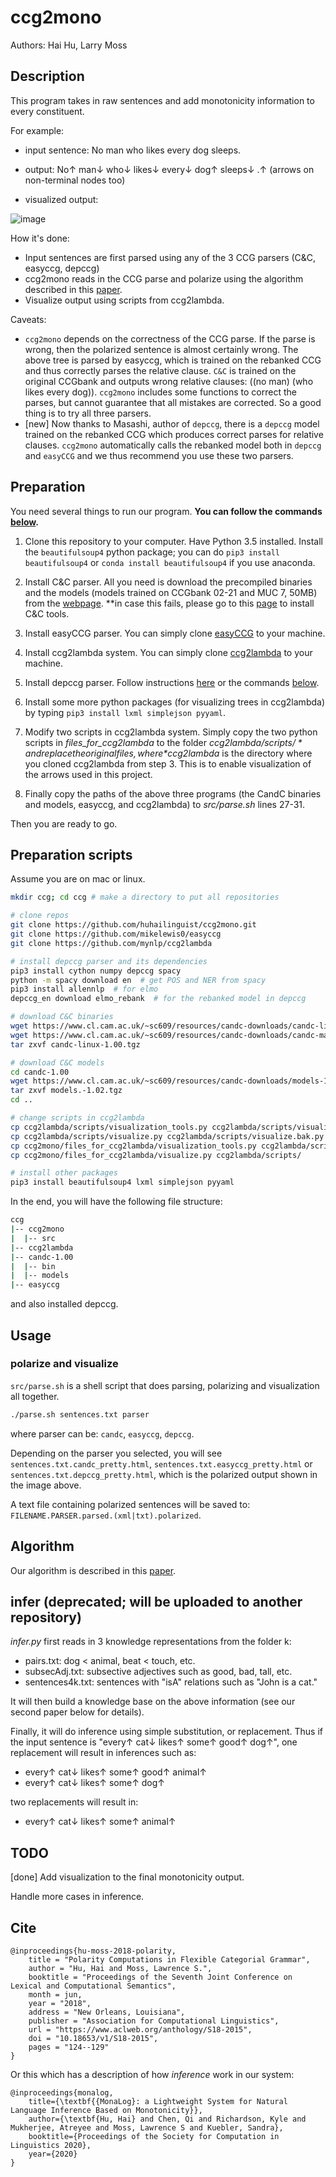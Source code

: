 # ccg2mono
Authors: Hai Hu, Larry Moss

## Description
This program takes in raw sentences and add monotonicity information to every constituent.

For example:

- input sentence: No man who likes every dog sleeps. 

- output: No&uarr; man&darr; who&darr; likes&darr; every&darr; dog&uarr; sleeps&darr; .&uarr; (arrows on non-terminal nodes too)

- visualized output:

![image](example.png)

How it's done:

- Input sentences are first parsed using any of the 3 CCG parsers (C&C, easyccg, depccg)
- ccg2mono reads in the CCG parse and polarize using the algorithm described in this [paper](https://www.aclweb.org/anthology/S18-2015.pdf).
- Visualize output using scripts from ccg2lambda.

Caveats:

- `ccg2mono` depends on the correctness of the CCG parse. If the parse is wrong, then the polarized sentence is almost certainly wrong. The above tree is parsed by easyccg, which is trained on the rebanked CCG and thus correctly parses the relative clause. `C&C` is trained on the original CCGbank and outputs wrong relative clauses: ((no man) (who likes every dog)). `ccg2mono` includes some functions to correct the parses, but cannot guarantee that all mistakes are corrected. So a good thing is to try all three parsers. 
- [new] Now thanks to Masashi, author of `depccg`, there is a `depccg` model trained on the rebanked CCG which produces correct parses for relative clauses. `ccg2mono` automatically calls the rebanked model both in `depccg` and `easyCCG` and we thus recommend you use these two parsers. 

## Preparation
You need several things to run our program. **You can follow the commands [below](https://github.com/huhailinguist/ccg2mono#preparation-scripts).**

1. Clone this repository to your computer. Have Python 3.5 installed. Install the `beautifulsoup4` python package; you can do `pip3 install beautifulsoup4` or `conda install beautifulsoup4` if you use anaconda. 

2. Install C&C parser. 
All you need is download the precompiled binaries and the models 
(models trained on CCGbank 02-21 and MUC 7, 50MB) from the [webpage](http://www.cl.cam.ac.uk/~sc609/candc-1.00.html). **in case this fails, please go to this [page](https://github.com/valeriobasile/learningbyreading#installation-of-the-cc-tools-and-boxer) to install C&C tools.

2. Install easyCCG parser. You can simply clone [easyCCG](https://github.com/mikelewis0/easyccg) to your machine. 

3. Install ccg2lambda system. You can simply clone [ccg2lambda](https://github.com/mynlp/ccg2lambda) 
to your machine. 

4. Install depccg parser. Follow instructions [here](https://github.com/masashi-y/depccg) or the commands [below](https://github.com/huhailinguist/ccg2mono#preparation-scripts).

4. Install some more python packages (for visualizing trees in ccg2lambda) by 
typing `pip3 install lxml simplejson pyyaml`.

5. Modify two scripts in ccg2lambda system. Simply copy the two python scripts in *files_for_ccg2lambda* to the folder *$ccg2lambda/scripts/* and replace the original files, where *$ccg2lambda* is the directory where you cloned ccg2lambda from step 3. This is to enable visualization of the arrows used in this project. 
   
6. Finally copy the paths of the above three programs (the CandC binaries and models, easyccg, and ccg2lambda) to *src/parse.sh* lines 27-31.

Then you are ready to go. 

## Preparation scripts

Assume you are on mac or linux.

```bash
mkdir ccg; cd ccg # make a directory to put all repositories

# clone repos
git clone https://github.com/huhailinguist/ccg2mono.git
git clone https://github.com/mikelewis0/easyccg
git clone https://github.com/mynlp/ccg2lambda

# install depccg parser and its dependencies
pip3 install cython numpy depccg spacy
python -m spacy download en  # get POS and NER from spacy
pip3 install allennlp  # for elmo
depccg_en download elmo_rebank  # for the rebanked model in depccg

# download C&C binaries
wget https://www.cl.cam.ac.uk/~sc609/resources/candc-downloads/candc-linux-1.00.tgz  # linux
wget https://www.cl.cam.ac.uk/~sc609/resources/candc-downloads/candc-macosxu-1.00.tgz # mac
tar zxvf candc-linux-1.00.tgz

# download C&C models
cd candc-1.00
wget https://www.cl.cam.ac.uk/~sc609/resources/candc-downloads/models-1.02.tgz 
tar zxvf models.-1.02.tgz
cd ..

# change scripts in ccg2lambda
cp ccg2lambda/scripts/visualization_tools.py ccg2lambda/scripts/visualization_tools.bak.py 
cp ccg2lambda/scripts/visualize.py ccg2lambda/scripts/visualize.bak.py 
cp ccg2mono/files_for_ccg2lambda/visualization_tools.py ccg2lambda/scripts/
cp ccg2mono/files_for_ccg2lambda/visualize.py ccg2lambda/scripts/

# install other packages
pip3 install beautifulsoup4 lxml simplejson pyyaml
```

In the end, you will have the following file structure:

```bash
ccg
|-- ccg2mono
|  |-- src
|-- ccg2lambda
|-- candc-1.00
|  |-- bin
|  |-- models
|-- easyccg
```

and also installed depccg. 

## Usage

### polarize and visualize

`src/parse.sh` is a shell script that does parsing, polarizing and visualization all together. 

```bash
./parse.sh sentences.txt parser
```

where parser can be: `candc`, `easyccg`, `depccg`.

Depending on the parser you selected,  you will see
`sentences.txt.candc_pretty.html`, `sentences.txt.easyccg_pretty.html`
or  `sentences.txt.depccg_pretty.html`, which is the polarized 
output shown in the image above. 

A text file containing polarized sentences will be saved to:
`FILENAME.PARSER.parsed.(xml|txt).polarized`.

## Algorithm

Our algorithm is described in this [paper](https://www.aclweb.org/anthology/S18-2015.pdf).

## infer (deprecated; will be uploaded to another repository)
*infer.py* first reads in 3 knowledge representations from the folder k:

- pairs.txt: dog < animal, beat < touch, etc.
- subsecAdj.txt: subsective adjectives such as good, bad, tall, etc.
- sentences4k.txt: sentences with "isA" relations such as "John is a cat."

It will then build a knowledge base on the above information (see our second paper
 below for details).
 
Finally, it will do inference using simple substitution, or replacement. 
Thus if the input sentence is "every&uarr; cat&darr; likes&uarr; some&uarr; good&uarr; dog&uarr;",
one replacement will result in inferences such as:

- every&uarr; cat&darr; likes&uarr; some&uarr; good&uarr; animal&uarr;
- every&uarr; cat&darr; likes&uarr; some&uarr; dog&uarr;

two replacements will result in:

- every&uarr; cat&darr; likes&uarr; some&uarr; animal&uarr; 

## TODO
[done] Add visualization to the final monotonicity output.

Handle more cases in inference.

## Cite
```
@inproceedings{hu-moss-2018-polarity,
    title = "Polarity Computations in Flexible Categorial Grammar",
    author = "Hu, Hai and Moss, Lawrence S.",
    booktitle = "Proceedings of the Seventh Joint Conference on Lexical and Computational Semantics",
    month = jun,
    year = "2018",
    address = "New Orleans, Louisiana",
    publisher = "Association for Computational Linguistics",
    url = "https://www.aclweb.org/anthology/S18-2015",
    doi = "10.18653/v1/S18-2015",
    pages = "124--129"
}
```

Or this which has a description of how _inference_ work in our system:
 
```
@inproceedings{monalog,
	title={\textbf{{MonaLog}: a Lightweight System for Natural Language Inference Based on Monotonicity}},
	author={\textbf{Hu, Hai} and Chen, Qi and Richardson, Kyle and Mukherjee, Atreyee and Moss, Lawrence S and Kuebler, Sandra},
	booktitle={Proceedings of the Society for Computation in Linguistics 2020},
	year={2020}
}
```

